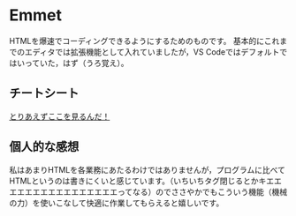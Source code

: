 # Emmet
HTMLを爆速でコーディングできるようにするためのものです。
基本的にこれまでのエディタでは拡張機能として入れていましたが，VS Codeではデフォルトではいっていた，はず（うろ覚え）。

## チートシート
[とりあえずここを見るんだ！](https://docs.emmet.io/cheat-sheet/)

## 個人的な感想
私はあまりHTMLを各業務にあたるわけではありませんが，プログラムに比べてHTMLというのは書きにくいと感じています。（いちいちタグ閉じるとかキエエエエエエエエエエエエエエエエってなる）のでささやかでもこういう機能（機械の力）を使いこなして快適に作業してもらえると嬉しいです。